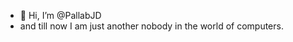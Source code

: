 - 👋 Hi, I’m @PallabJD
- and till now I am just another nobody in the world of computers.
<!---
PallabJD/PallabJD is a ✨ special ✨ repository because its `README.md` (this file) appears on your GitHub profile.
You can click the Preview link to take a look at your changes.
--->
